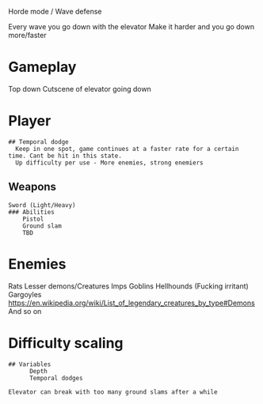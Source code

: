 Horde mode / Wave defense

Every wave you go down with the elevator
Make it harder and you go down more/faster

# Gameplay

Top down
Cutscene of elevator going down

# Player
	## Temporal dodge
      Keep in one spot, game continues at a faster rate for a certain time. Cant be hit in this state.
      Up difficulty per use - More enemies, strong enemiers
  ## Weapons
  	Sword (Light/Heavy)
  	### Abilities
  		Pistol
  		Ground slam
  		TBD


# Enemies
  Rats
  Lesser demons/Creatures 
  Imps
  Goblins
  Hellhounds (Fucking irritant)
  Gargoyles
  https://en.wikipedia.org/wiki/List_of_legendary_creatures_by_type#Demons
   And so on

# Difficulty scaling
	## Variables
		  Depth
		  Temporal dodges
		
	Elevator can break with too many ground slams after a while



